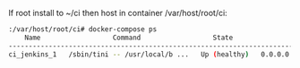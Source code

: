 If root install to ~/ci then host in container /var/host/root/ci:
```bash
:/var/host/root/ci# docker-compose ps
    Name                  Command                  State                            Ports                      
---------------------------------------------------------------------------------------------------------------
ci_jenkins_1   /sbin/tini -- /usr/local/b ...   Up (healthy)   0.0.0.0:50001->50000/tcp, 0.0.0.0:8081->8080/tcp
```